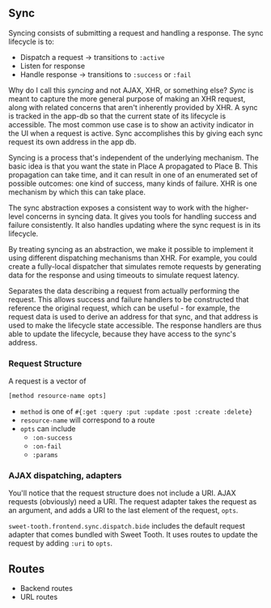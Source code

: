 ## Sync

Syncing consists of submitting a request and handling a response. The
sync lifecycle is to: 

- Dispatch a request -> transitions to `:active`
- Listen for response
- Handle response -> transitions to `:success` or `:fail`

Why do I call this _syncing_ and not AJAX, XHR, or something else?
_Sync_ is meant to capture the more general purpose of making an XHR
request, along with related concerns that aren't inherently provided
by XHR. A sync is tracked in the app-db so that the current state of
its lifecycle is accessible. The most common use case is to show an
activity indicator in the UI when a request is active. Sync
accomplishes this by giving each sync request its own address in the
app db.

Syncing is a process that's independent of the underlying
mechanism. The basic idea is that you want the state in Place A
propagated to Place B. This propagation can take time, and it can
result in one of an enumerated set of possible outcomes: one kind of
success, many kinds of failure. XHR is one mechanism by which this can
take place.

The sync abstraction exposes a consistent way to work with the
higher-level concerns in syncing data. It gives you tools for handling
success and failure consistently. It also handles updating where the
sync request is in its lifecycle.

By treating syncing as an abstraction, we make it possible to
implement it using different dispatching mechanisms than XHR. For
example, you could create a fully-local dispatcher that simulates
remote requests by generating data for the response and using timeouts
to simulate request latency.

Separates the data describing a request from actually performing the
request. This allows success and failure handlers to be constructed
that reference the original request, which can be useful - for
example, the request data is used to derive an address for that sync,
and that address is used to make the lifecycle state accessible. The
response handlers are thus able to update the lifecycle, because they
have access to the sync's address.

### Request Structure

A request is a vector of

```clojure
[method resource-name opts]
```

* `method` is one of `#{:get :query :put :update :post :create :delete}`
* `resource-name` will correspond to a route
* `opts` can include
  * `:on-success`
  * `:on-fail`
  * `:params`

### AJAX dispatching, adapters

You'll notice that the request structure does not include a URI. AJAX
requests (obviously) need a URI. The request adapter takes the request
as an argument, and adds a URI to the last element of the request,
`opts`.

`sweet-tooth.frontend.sync.dispatch.bide` includes the default request
adapter that comes bundled with Sweet Tooth. It uses routes to update
the request by adding `:uri` to `opts`.

## Routes

* Backend routes
* URL routes
